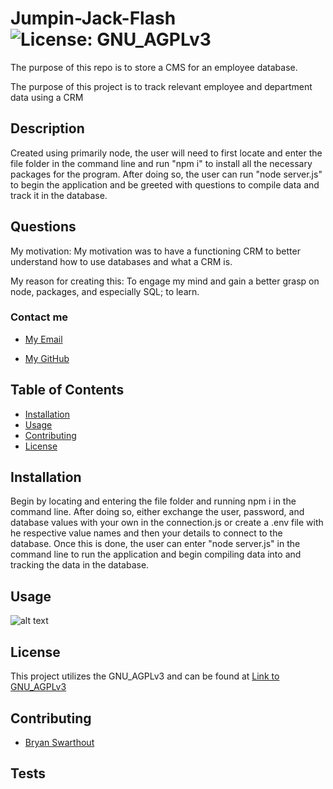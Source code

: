 # Jumpin-Jack-Flash         ![License: GNU_AGPLv3](https://img.shields.io/badge/License-GNU_AGPLv3-lavender)  
The purpose of this repo is to store a CMS for an employee database.

The purpose of this project is to track relevant employee and department data using a CRM

## Description
  
  Created using primarily node, the user will need to first locate and enter the file folder in the command line and run "npm i" to install all the necessary packages for the program. After doing so, the user can run "node server.js" to begin the application and be greeted with questions to compile data and track it in the database.
  
## Questions 
  
  My motivation: My motivation was to have a functioning CRM to better understand how to use databases and what a CRM is.
  
  My reason for creating this: To engage my mind and gain a better grasp on node, packages, and especially SQL; to learn.
  
### Contact me
  
  - [My Email](mailto:gflatch@att.net)
  
  - [My GitHub](https://github.com/notsnowwhite)
  
## Table of Contents
  
  - [Installation](#installation)
  - [Usage](#usage)
  - [Contributing](#contributing)
  - [License](#license)
  
  
## Installation
  
  Begin by locating and entering the file folder and running npm i in the command line. After doing so, either exchange the user, password, and database values with your own in the connection.js or create a .env file with he respective value names and then your details to connect to the database. Once this is done, the user can enter "node server.js" in the command line to run the application and begin compiling data into and tracking the data in the database.
  
## Usage
  
  

  ![alt text](assets/images/'placeImageHere'.png)

## License
  
  This project utilizes the GNU_AGPLv3 and can be found at [Link to GNU_AGPLv3](https://choosealicense.com/licenses/agpl-3.0/)
  
## Contributing
  
  - [Bryan Swarthout](https://github.com/bryanswarthout)


  
## Tests
  
  
  

